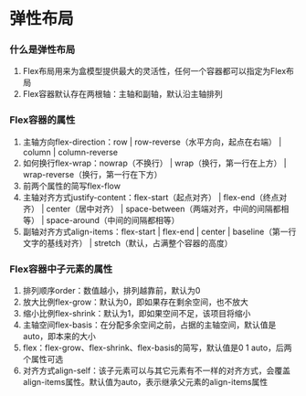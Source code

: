 # 弹性布局

### 什么是弹性布局
1.  Flex布局用来为盒模型提供最大的灵活性，任何一个容器都可以指定为Flex布局
2.  Flex容器默认存在两根轴：主轴和副轴，默认沿主轴排列

### Flex容器的属性
1.  主轴方向flex-direction：row | row-reverse（水平方向，起点在右端） | column | column-reverse
2.  如何换行flex-wrap：nowrap（不换行） | wrap（换行，第一行在上方） | wrap-reverse（换行，第一行在下方）
3.  前两个属性的简写flex-flow
4.  主轴对齐方式justify-content：flex-start（起点对齐） | flex-end（终点对齐） | center（居中对齐） | space-between（两端对齐，中间的间隔都相等） | space-around（中间的间隔都相等）
5.  副轴对齐方式align-items：flex-start | flex-end | center | baseline（第一行文字的基线对齐） | stretch（默认，占满整个容器的高度）

### Flex容器中子元素的属性
1.  排列顺序order：数值越小，排列越靠前，默认为0
2.  放大比例flex-grow：默认为0，即如果存在剩余空间，也不放大
3.  缩小比例flex-shrink：默认为1，即如果空间不足，该项目将缩小
4.  主轴空间flex-basis：在分配多余空间之前，占据的主轴空间，默认值是auto，即本来的大小
5.  flex：flex-grow、flex-shrink、flex-basis的简写，默认值是0 1 auto，后两个属性可选
6.  对齐方式align-self：该子元素可以与其它元素有不一样的对齐方式，会覆盖align-items属性。默认值为auto，表示继承父元素的align-items属性

### 